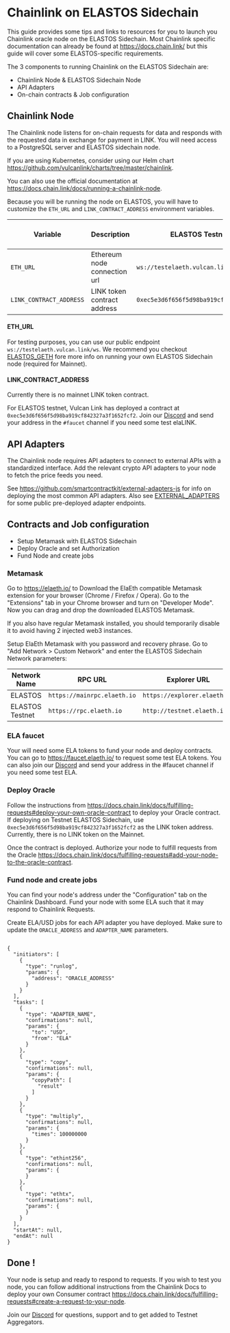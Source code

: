 # Chainlink on ELASTOS Sidechain
This guide provides some tips and links to resources for you to launch you Chainlink oracle node on the ELASTOS Sidechain. Most Chainlink specific documentation can already be found at https://docs.chain.link/ but this guide will cover some ELASTOS-specific requirements.

The 3 components to running Chainlink on the ELASTOS Sidechain are:
- Chainlink Node & ELASTOS Sidechain Node
- API Adapters
- On-chain contracts & Job configuration

## Chainlink Node
The Chainlink node listens for on-chain requests for data and responds with the requested data in exchange for payment in LINK. You will need access to a PostgreSQL server and ELASTOS sidechain node.

If you are using Kubernetes, consider using our Helm chart https://github.com/vulcanlink/charts/tree/master/chainlink.

You can also use the official documentation at https://docs.chain.link/docs/running-a-chainlink-node. 


Because you will be running the node on ELASTOS, you will have to customize the `ETH_URL` and `LINK_CONTRACT_ADDRESS` environment variables. 

| Variable | Description | ELASTOS Testnet Value | ELASTOS Mainnet Value |
|----------|-------------|-----------------------|-----------------------|
`ETH_URL` | Ethereum node connection url | `ws://testelaeth.vulcan.link/ws` | `TBD`
`LINK_CONTRACT_ADDRESS` | LINK token contract address | `0xec5e3d6f656f5d98ba919cf842327a3f1652fcf2` | `TBD`

#### ETH_URL
For testing purposes, you can use our public endpoint `ws://testelaeth.vulcan.link/ws`.
We recommend you checkout [ELASTOS_GETH](./ELASTOS_GETH.md) fore more info on running your own ELASTOS Sidechain node (required for Mainnet).


#### LINK_CONTRACT_ADDRESS
Currently there is no mainnet LINK token contract.

For ELASTOS testnet, Vulcan Link has deployed a contract at `0xec5e3d6f656f5d98ba919cf842327a3f1652fcf2`. Join our [Discord](https://discord.gg/uGwqJJH) and send your address in the `#faucet` channel if you need some test elaLINK.

## API Adapters
The Chainlink node requires API adapters to connect to external APIs with a standardized interface. Add the relevant crypto API adapters to your node to fetch the price feeds you need.

See https://github.com/smartcontractkit/external-adapters-js for info on deploying the most common API adapters. Also see [EXTERNAL_ADAPTERS](./EXTERNAL_ADAPTERS.md) for some public pre-deployed adapter endpoints.

## Contracts and Job configuration
- Setup Metamask with ELASTOS Sidechain
- Deploy Oracle and set Authorization
- Fund Node and create jobs

### Metamask
Go to https://elaeth.io/ to Download the ElaEth compatible Metamask extension for your browser (Chrome / Firefox / Opera). Go to the "Extensions" tab in your Chrome browser and turn on "Developer Mode". Now you can drag and drop the downloaded ELASTOS Metamask.

If you also have regular Metamask installed, you should temporarily disable  it to avoid having 2 injected web3 instances. 

Setup ElaEth Metamask with you password and recovery phrase. Go to "Add Network > Custom Network" and enter the ELASTOS Sidechain Network parameters:

| Network Name | RPC URL | Explorer URL | Symbol |
|----------|-------------|-----------------------|-----------------------|
 ELASTOS | `https://mainrpc.elaeth.io` | `https://explorer.elaeth.io` | `ELA`
 ELASTOS Testnet | `https://rpc.elaeth.io` | `http://testnet.elaeth.io` | `ELA`

### ELA faucet
Your will need some ELA tokens to fund your node and deploy contracts. You can go to https://faucet.elaeth.io/ to request some test ELA tokens. You can also join our [Discord](https://discord.gg/uGwqJJH) and send your address in the #faucet channel if you need some test ELA.

### Deploy Oracle
Follow the instructions from https://docs.chain.link/docs/fulfilling-requests#deploy-your-own-oracle-contract to deploy your Oracle contract. If deploying on Testnet ELASTOS Sidechain, use `0xec5e3d6f656f5d98ba919cf842327a3f1652fcf2` as the LINK token address. Currently, there is no LINK token on the Mainnet.

Once the contract is deployed. Authorize your node to fulfill requests from the Oracle https://docs.chain.link/docs/fulfilling-requests#add-your-node-to-the-oracle-contract.

### Fund node and create jobs
You can find your node's address under the "Configuration" tab on the Chainlink Dashboard. Fund your node with some ELA such that it may respond to Chainlink Requests.

Create ELA/USD jobs for each API adapter you have deployed. Make sure to update the `ORACLE_ADDRESS` and `ADAPTER_NAME` parameters.
```

{
  "initiators": [
    {
      "type": "runlog",
      "params": {
        "address": "ORACLE_ADDRESS"
      }
    }
  ],
  "tasks": [
    {
      "type": "ADAPTER_NAME",
      "confirmations": null,
      "params": {
        "to": "USD",
        "from": "ELA"
      }
    },
    {
      "type": "copy",
      "confirmations": null,
      "params": {
        "copyPath": [
          "result"
        ]
      }
    },
    {
      "type": "multiply",
      "confirmations": null,
      "params": {
        "times": 100000000
      }
    },
    {
      "type": "ethint256",
      "confirmations": null,
      "params": {
      }
    },
    {
      "type": "ethtx",
      "confirmations": null,
      "params": {
      }
    }
  ],
  "startAt": null,
  "endAt": null
}
```

## Done !
Your node is setup and ready to respond to requests. If you wish to test you node, you can follow additional instructions from the Chainlink Docs to deploy your own Consumer contract https://docs.chain.link/docs/fulfilling-requests#create-a-request-to-your-node.

Join our [Discord](https://discord.gg/uGwqJJH) for questions, support and to get added to Testnet Aggregators.